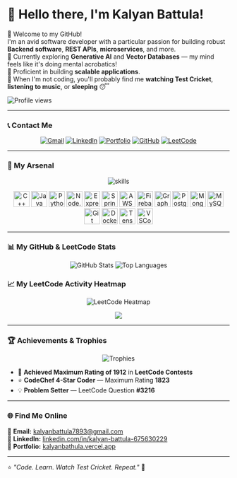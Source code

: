 # 👋 Hello there, I'm Kalyan Battula!

👀 Welcome to my GitHub!  
I'm an avid software developer with a particular passion for building robust **Backend software**, **REST APIs**, **microservices**, and more.  
🌱 Currently exploring **Generative AI** and **Vector Databases** — my mind feels like it's doing mental acrobatics!  
💪 Proficient in building **scalable applications**.  
🎯 When I'm not coding, you'll probably find me **watching Test Cricket**, **listening to music**, or **sleeping** 😴

![Profile views](https://komarev.com/ghpvc/?username=kalyanbattula7893&label=Profile%20views&color=0e75b6&style=flat)

---

### 📞 Contact Me

<p align="center">
  <a href="mailto:kalyanbattula7893@gmail.com"><img src="https://img.shields.io/badge/Gmail-D14836?style=for-the-badge&logo=gmail&logoColor=white" alt="Gmail" /></a>
  <a href="https://www.linkedin.com/in/kalyan-battula-675630229/"><img src="https://img.shields.io/badge/LinkedIn-0077B5?style=for-the-badge&logo=linkedin&logoColor=white" alt="LinkedIn" /></a>
  <a href="https://kalyanbathula.vercel.app"><img src="https://img.shields.io/badge/Portfolio-24292e?style=for-the-badge&logo=vercel&logoColor=white" alt="Portfolio" /></a>
  <a href="https://github.com/kalyanbattula7893"><img src="https://img.shields.io/badge/GitHub-000000?style=for-the-badge&logo=github&logoColor=white" alt="GitHub" /></a>
  <a href="https://leetcode.com/Kalyannn/"><img src="https://img.shields.io/badge/LeetCode-F79F1F?style=for-the-badge&logo=leetcode&logoColor=white" alt="LeetCode" /></a>
</p>

---

### 🧰 My Arsenal

<p align="center">
  <img src="https://skillicons.dev/icons?i=cpp,java,python,nodejs,express,spring,aws,firebase,rabbitmq,postgresql,mongodb,mysql,graphql,git,github,linux,vscode,supabase,docker,tensorflow,algorithm&perline=9" alt="skills" />
</p>

<p align="center">
  <img src="https://cdn.jsdelivr.net/gh/devicons/devicon/icons/cplusplus/cplusplus-original.svg" width="36" height="36" alt="C++"/>
  <img src="https://cdn.jsdelivr.net/gh/devicons/devicon/icons/java/java-original.svg" width="36" height="36" alt="Java"/>
  <img src="https://cdn.jsdelivr.net/gh/devicons/devicon/icons/python/python-original.svg" width="36" height="36" alt="Python"/>
  <img src="https://cdn.jsdelivr.net/gh/devicons/devicon/icons/nodejs/nodejs-original.svg" width="36" height="36" alt="Node.js"/>
  <img src="https://cdn.jsdelivr.net/gh/devicons/devicon/icons/express/express-original.svg" width="36" height="36" alt="Express.js"/>
  <img src="https://cdn.jsdelivr.net/gh/devicons/devicon/icons/spring/spring-original.svg" width="36" height="36" alt="Spring Boot"/>
  <img src="https://cdn.jsdelivr.net/gh/devicons/devicon/icons/aws/aws-original.svg" width="36" height="36" alt="AWS"/>
  <img src="https://cdn.jsdelivr.net/gh/devicons/devicon/icons/firebase/firebase-plain.svg" width="36" height="36" alt="Firebase"/>
  <img src="https://cdn.jsdelivr.net/gh/devicons/devicon/icons/graphql/graphql-plain.svg" width="36" height="36" alt="GraphQL"/>
  <img src="https://cdn.jsdelivr.net/gh/devicons/devicon/icons/postgresql/postgresql-original.svg" width="36" height="36" alt="PostgreSQL"/>
  <img src="https://cdn.jsdelivr.net/gh/devicons/devicon/icons/mongodb/mongodb-original.svg" width="36" height="36" alt="MongoDB"/>
  <img src="https://cdn.jsdelivr.net/gh/devicons/devicon/icons/mysql/mysql-original.svg" width="36" height="36" alt="MySQL"/>
  <img src="https://cdn.jsdelivr.net/gh/devicons/devicon/icons/git/git-original.svg" width="36" height="36" alt="Git"/>
  <img src="https://cdn.jsdelivr.net/gh/devicons/devicon/icons/docker/docker-original.svg" width="36" height="36" alt="Docker"/>
  <img src="https://cdn.jsdelivr.net/gh/devicons/devicon/icons/tensorflow/tensorflow-original.svg" width="36" height="36" alt="TensorFlow"/>
  <img src="https://cdn.jsdelivr.net/gh/devicons/devicon/icons/vscode/vscode-original.svg" width="36" height="36" alt="VSCode"/>
</p>

---

### 📊 My GitHub & LeetCode Stats

<p align="center">
  <img src="https://github-readme-stats.vercel.app/api?username=kalyanbattula7893&show_icons=true&theme=tokyonight" alt="GitHub Stats" />
  <img src="https://github-readme-stats.vercel.app/api/top-langs/?username=kalyanbattula7893&layout=compact&theme=tokyonight" alt="Top Languages" />
</p>

### 📈 My LeetCode Activity Heatmap

<p align="center">
  <img src="https://leetcard.jacoblin.cool/Kalyannn?ext=heatmap" alt="LeetCode Heatmap" />
</p>
<p align="center">
 <img src = "https://github-readme-leetcode-card.kalyannn.com/NinePiece2?theme=tokyonight&show=graph,recent" />
</p>

---

### 🏆 Achievements & Trophies

<p align="center">
  <img src="https://github-profile-trophy.vercel.app/?username=kalyanbattula7893&theme=tokyonight&no-frame=true&margin-w=15" alt="Trophies" />
</p>

- 🥇 **Achieved Maximum Rating of 1912** in **LeetCode Contests**  
- ⭐ **CodeChef 4-Star Coder** — Maximum Rating **1823**  
- 💡 **Problem Setter** — LeetCode Question **#3216**

---

### 🌐 Find Me Online
📧 **Email:** [kalyanbattula7893@gmail.com](mailto:kalyanbattula7893@gmail.com)  
🔗 **LinkedIn:** [linkedin.com/in/kalyan-battula-675630229](https://www.linkedin.com/in/kalyan-battula-675630229/)  
💼 **Portfolio:** [kalyanbathula.vercel.app](https://kalyanbathula.vercel.app)  

---

⭐ _"Code. Learn. Watch Test Cricket. Repeat."_ 🚀
